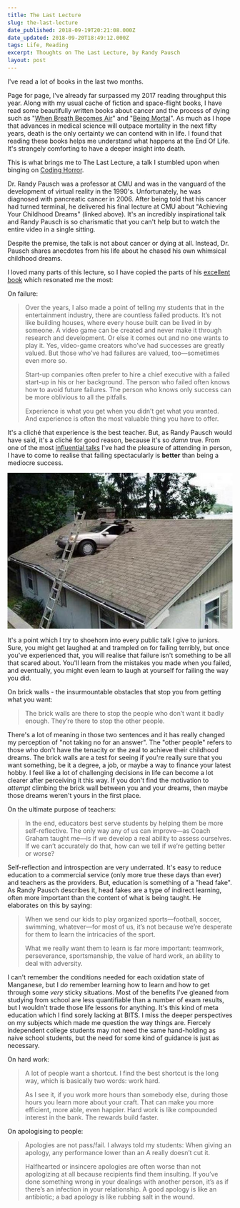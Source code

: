 ```yaml
---
title: The Last Lecture
slug: the-last-lecture
date_published: 2018-09-19T20:21:08.000Z
date_updated: 2018-09-20T18:49:12.000Z
tags: Life, Reading
excerpt: Thoughts on The Last Lecture, by Randy Pausch
layout: post
---
```


I\'ve read a lot of books in the last two months.

Page for page, I\'ve already far surpassed my 2017 reading throughput this year. Along with my usual cache of fiction and space-flight books, I have read some beautifully written books about cancer and the process of dying such as \"[When Breath Becomes Air](https://www.goodreads.com/book/show/25899336-when-breath-becomes-air)\" and \"[Being Mortal](https://www.goodreads.com/book/show/20696006-being-mortal)\". As much as I hope that advances in medical science will outpace mortality in the next fifty years, death is the only certainty we can contend with in life. I found that reading these books helps me understand what happens at the End Of Life. It\'s strangely comforting to have a deeper insight into death.

This is what brings me to The Last Lecture, a talk I stumbled upon when binging on [Coding Horror](https://blog.codinghorror.com/the-god-login/).

Dr. Randy Pausch was a professor at CMU and was in the vanguard of the development of virtual reality in the 1990\'s. Unfortunately, he was diagnosed with pancreatic cancer in 2006. After being told that his cancer had turned terminal, he delivered his final lecture at CMU about \"Achieving Your Childhood Dreams\" (linked above). It\'s an incredibly inspirational talk and Randy Pausch is so charismatic that you can\'t help but to watch the entire video in a single sitting.

Despite the premise, the talk is not about cancer or dying at all. Instead, Dr. Pausch shares anecdotes from his life about he chased his own whimsical childhood dreams.

I loved many parts of this lecture, so I have copied the parts of his [excellent book](https://www.cmu.edu/randyslecture/book/) which resonated me the most:

On failure:

> Over the years, I also made a point of telling my students that in the entertainment industry, there are countless failed products. It’s not like building houses, where every house built can be lived in by someone. A video game can be created and never make it through research and development. Or else it comes out and no one wants to play it. Yes, video-game creators who’ve had successes are greatly valued. But those who’ve had failures are valued, too—sometimes even more so.
> 
> Start-up companies often prefer to hire a chief executive with a failed start-up in his or her background. The person who failed often knows how to avoid future failures. The person who knows only success can be more oblivious to all the pitfalls.
> 
> Experience is what you get when you didn’t get what you wanted. And experience is often the most valuable thing you have to offer.

It\'s a cliché that experience is the best teacher. But, as Randy Pausch would have said, it\'s a cliché for good reason, because it\'s so *damn* true. From one of the most [influential talks](https://www.youtube.com/watch?v=ljWZNJeNw1g&amp;t=0s&amp;list=PLsHpGlwPdtMogitRYzwPz4dWTVsZRGwts&amp;index=37) I\'ve had the pleasure of attending in person, I have to come to realise that failing spectacularly is **better** than being a mediocre success.

![Car-Accident-With-On-Home-Roof-Funny-Picture](/content/images/2018/09/Car-Accident-With-On-Home-Roof-Funny-Picture.jpg)

It\'s a point which I try to shoehorn into every public talk I give to juniors. Sure, you might get laughed at and trampled on for failing terribly, but once you\'ve experienced that, you will realise that failure isn\'t something to be all that scared about. You\'ll learn from the mistakes you made when you failed, and eventually, you might even learn to laugh at yourself for failing the way you did.

On brick walls - the insurmountable obstacles that stop you from getting what you want:

> The brick walls are there to stop the people who don’t want it badly enough. They’re there to stop the other people.

There\'s a lot of meaning in those two sentences and it has really changed my perception of \"not taking no for an answer\". The \"other people\" refers to those who don\'t have the tenacity or the zeal to achieve their childhood dreams. The brick walls are a test for seeing if you\'re really sure that you want something, be it a degree, a job, or maybe a way to finance your latest hobby. I feel like a lot of challenging decisions in life can become a lot clearer after perceiving it this way. If you don\'t find the motivation to *attempt* climbing the brick wall between you and your dreams, then maybe those dreams weren\'t yours in the first place.

On the ultimate purpose of teachers:

> In the end, educators best serve students by helping them be more self-reflective. The only way any of us can improve—as Coach Graham taught me—is if we develop a real ability to assess ourselves. If we can’t accurately do that, how can we tell if we’re getting better or worse?

Self-reflection and introspection are very underrated. It\'s easy to reduce education to a commercial service (only more true these days than ever) and teachers as the providers. But, education is something of a \"head fake\". As Randy Pausch describes it, head fakes are a type of indirect learning, often more important than the content of what is being taught. He elaborates on this by saying:

> When we send our kids to play organized sports—football, soccer, swimming, whatever—for most of us, it’s not because we’re desperate for them to learn the intricacies of the sport.
> 
> What we really want them to learn is far more important: teamwork, perseverance, sportsmanship, the value of hard work, an ability to deal with adversity.

I can\'t remember the conditions needed for each oxidation state of Manganese, but I *do* remember learning how to learn and how to get through some *very* sticky situations. Most of the benefits I\'ve gleaned from studying from school are less quantifiable than a number of exam results, but I wouldn\'t trade those life lessons for anything. It\'s this kind of meta education which I find sorely lacking at BITS. I miss the deeper perspectives on my subjects which made me question the way things are. Fiercely independent college students may not need the same hand-holding as naive school students, but the need for some kind of guidance is just as necessary.

On hard work:

> A lot of people want a shortcut. I find the best shortcut is the long way, which is basically two words: work hard.
> 
> As I see it, if you work more hours than somebody else, during those hours you learn more about your craft. That can make you more efficient, more able, even happier. Hard work is like compounded interest in the bank. The rewards build faster.

On apologising to people:

> Apologies are not pass/fail. I always told my students: When giving an apology, any performance lower than an A really doesn’t cut it.
> 
> Halfhearted or insincere apologies are often worse than not apologizing at all because recipients find them insulting. If you’ve done something wrong in your dealings with another person, it’s as if there’s an infection in your relationship. A good apology is like an antibiotic; a bad apology is like rubbing salt in the wound.
